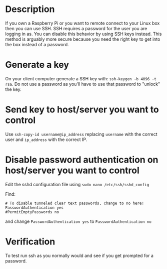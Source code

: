 # Description
If you own a Raspberry Pi or you want to remote connect to your Linux box then you can use SSH.  SSH requires a password for the user you are logging in as.  You can disable this behavior by using SSH keys instead.  This method is arguably more secure because you need the right key to get into the box instead of a password.


# Generate a key
On your client computer generate a SSH key with:
`ssh-keygen -b 4096 -t rsa`.
Do not use a password as you'll have to use that password to "unlock" the key.


# Send key to host/server you want to control

Use `ssh-copy-id username@ip_address` replacing `username` with the correct user and `ip_address` with the correct IP.


# Disable password authentication on host/server you want to control

Edit the sshd configuration file using `sudo nano /etc/ssh/sshd_config`

Find:
```
# To disable tunneled clear text passwords, change to no here!
PasswordAuthentication yes
#PermitEmptyPasswords no
```

and change `PasswordAuthentication yes` to `PasswordAuthentication no`


# Verification
To test run ssh as you normally would and see if you get prompted for a password.
